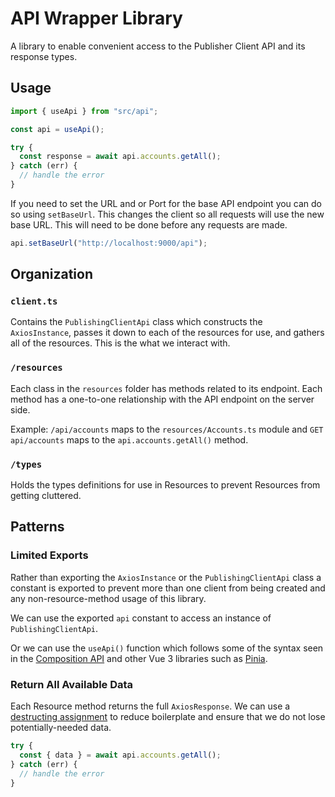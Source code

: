 # API Wrapper Library

A library to enable convenient access to the Publisher Client API and its
response types.

## Usage

```typescript
import { useApi } from "src/api";

const api = useApi();

try {
  const response = await api.accounts.getAll();
} catch (err) {
  // handle the error
}
```

If you need to set the URL and or Port for the base API endpoint you can do so
using `setBaseUrl`. This changes the client so all requests will use the new
base URL. This will need to be done before any requests are made.

```typescript
api.setBaseUrl("http://localhost:9000/api");
```

## Organization

### `client.ts`

Contains the `PublishingClientApi` class which constructs the `AxiosInstance`,
passes it down to each of the resources for use, and gathers all of the
resources. This is the what we interact with.

### `/resources`

Each class in the `resources` folder has methods related to its endpoint. Each
method has a one-to-one relationship with the API endpoint on the server side.

Example: `/api/accounts` maps to the `resources/Accounts.ts` module and `GET
api/accounts` maps to the `api.accounts.getAll()` method.

### `/types`

Holds the types definitions for use in Resources to prevent Resources from
getting cluttered.

## Patterns

### Limited Exports

Rather than exporting the `AxiosInstance` or the `PublishingClientApi` class a
constant is exported to prevent more than one client from being created and any
non-resource-method usage of this library.

We can use the exported `api` constant to access an instance of
`PublishingClientApi`.

Or we can use the `useApi()` function which follows some of the syntax seen in
the [Composition API](https://vuejs.org/api/sfc-script-setup.html#useslots-useattrs)
and other Vue 3 libraries such as [Pinia](https://pinia.vuejs.org/).

### Return All Available Data

Each Resource method returns the full `AxiosResponse`. We can use a
[destructing assignment](https://developer.mozilla.org/en-US/docs/Web/JavaScript/Reference/Operators/Destructuring_assignment)
to reduce boilerplate and ensure that we do not lose potentially-needed data.

```typescript
try {
  const { data } = await api.accounts.getAll();
} catch (err) {
  // handle the error
}
```
